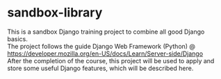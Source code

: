 # sandbox-library
This is a sandbox Django training project to combine all good Django basics.\
The project follows the guide Django Web Framework (Python) @ https://developer.mozilla.org/en-US/docs/Learn/Server-side/Django \
After the completion of the course, this project will be used to apply and store some useful Django features, which will be described here.
